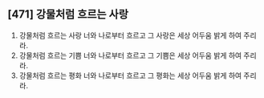 ## [471] 강물처럼 흐르는 사랑

1) 강물처럼 흐르는 사랑 너와 나로부터 흐르고 그 사랑은 세상 어두움 밝게 하여 주리라.
2) 강물처럼 흐르는 기쁨 너와 나로부터 흐르고 그 기쁨은 세상 어두움 밝게 하여 주리라.
3) 강물처럼 흐르는 평화 너와 나로부터 흐르고 그 평화는 세상 어두움 밝게 하여 주리라.
